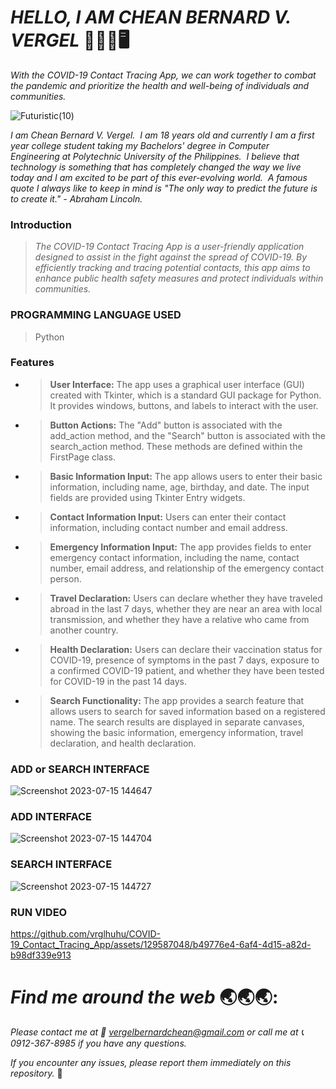 # _**HELLO, I AM CHEAN BERNARD V. VERGEL**_   :wave::technologist::desktop_computer: 
_With the COVID-19 Contact Tracing App, we can work together to combat the pandemic and prioritize the health and well-being of individuals and communities._

![Futuristic(10)](https://github.com/vrglhuhu/COVID-19_Contact_Tracing_App/assets/129587048/7d351c40-1609-4abb-964d-9188f0dacde3)

_I am Chean Bernard V. Vergel.  I am 18 years old and currently I am a first year college student taking my Bachelors' degree in Computer Engineering at Polytechnic University of the Philippines.  I believe that technology is something that has completely changed the way we live today and I am excited to be part of this ever-evolving world.  A famous quote I always like to keep in mind is "The only way to predict the future is to create it." - Abraham Lincoln._

### **Introduction**
>_The COVID-19 Contact Tracing App is a user-friendly application designed to assist in the fight against the spread of COVID-19. By efficiently tracking and tracing potential contacts, this app aims to enhance public health safety measures and protect individuals within communities._

### **PROGRAMMING LANGUAGE USED**
> Python

### **Features**
- > **User Interface:** The app uses a graphical user interface (GUI) created with Tkinter, which is a standard GUI package for Python. It provides windows, buttons, and labels to interact with the user.
- > **Button Actions:** The "Add" button is associated with the add_action method, and the "Search" button is associated with the search_action method. These methods are defined within the FirstPage class.
- > **Basic Information Input:** The app allows users to enter their basic information, including name, age, birthday, and date. The input fields are provided using Tkinter Entry widgets.
- > **Contact Information Input:** Users can enter their contact information, including contact number and email address.
- > **Emergency Information Input:** The app provides fields to enter emergency contact information, including the name, contact number, email address, and relationship of the emergency contact person.
- > **Travel Declaration:** Users can declare whether they have traveled abroad in the last 7 days, whether they are near an area with local transmission, and whether they have a relative who came from another country.
- > **Health Declaration:** Users can declare their vaccination status for COVID-19, presence of symptoms in the past 7 days, exposure to a confirmed COVID-19 patient, and whether they have been tested for COVID-19 in the past 14 days.
- > **Search Functionality:** The app provides a search feature that allows users to search for saved information based on a registered name. The search results are displayed in separate canvases, showing the basic information, emergency information, travel declaration, and health declaration.

### **ADD or SEARCH INTERFACE**
![Screenshot 2023-07-15 144647](https://github.com/vrglhuhu/COVID-19_Contact_Tracing_App/assets/129587048/7855b0b4-9122-487b-b7c3-50c2e7854374)
### **ADD INTERFACE**
![Screenshot 2023-07-15 144704](https://github.com/vrglhuhu/COVID-19_Contact_Tracing_App/assets/129587048/e56bce7a-c5ef-4493-af63-e44ac5b88e65)
### **SEARCH INTERFACE**
![Screenshot 2023-07-15 144727](https://github.com/vrglhuhu/COVID-19_Contact_Tracing_App/assets/129587048/fa58c326-4bef-48ee-b073-be95c38fbfb6)
### **RUN VIDEO**

https://github.com/vrglhuhu/COVID-19_Contact_Tracing_App/assets/129587048/b49776e4-6af4-4d15-a82d-b98df339e913

# _**Find me around the web**_ :earth_asia::earth_asia::earth_asia::
_Please contact me at :envelope_with_arrow: vergelbernardchean@gmail.com or call me at :telephone_receiver: 0912-367-8985 if you have any questions._

_If you encounter any issues, please report them immediately on this repository._ :beginner:
